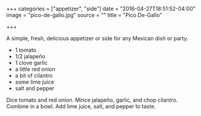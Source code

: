 +++
categories = ["appetizer", "side"]
date = "2016-04-27T18:51:52-04:00"
image = "pico-de-gallo.jpg"
source = ""
title = "Pico De-Gallo"

+++

A simple, fresh, delicious appetizer or side for any Mexican dish or party.
<!--more-->


* 1 tomato
* 1/2 jalapeño
* 1 clove garlic
* a little red onion
* a bit of cilantro
* some lime juice
* salt and pepper

Dice tomato and red onion. Mince jalapeño, garlic, and chop cilantro. Combine
in a bowl. Add lime juice, salt, and pepper to taste.
